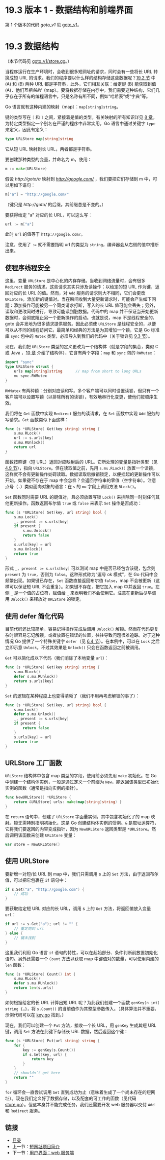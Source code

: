 # 19.3 版本 1 - 数据结构和前端界面

第 1 个版本的代码 *goto_v1* 见 [goto_v1](examples/chapter_19/goto_v1)。

# 19.3 数据结构

（本节代码见 [goto_v1/store.go](examples/chapter_19/goto_v1/store.go)。）

当程序运行在生产环境时，会收到很多短网址的请求，同时会有一些将长 URL 转换成短 URL 的请求。我们的程序要以什么样的结构存储这些数据呢？[19.2 节](19.2.md) 中 (A) 和 (B) 两种 URL 都是字符串，此外，它们相互关联：给定键 (B) 能获取到值 (A)，他们互相*映射*（map）。要将数据存储在内存中，我们需要这种结构，它们几乎存在于所有的编程语言中，只是名称有所不同，例如“哈希表”或“字典”等。

Go 语言就有这种内建的映射（map）：`map[string]string`。

键的类型写在 `[` 和 `]` 之间，紧接着是值的类型。有关映射的所有知识详见 [8 章](08.0.md)。为特定类型指定一个别名在严谨的程序中非常实用。Go 语言中通过关键字 `type` 来定义，因此有定义：
```go
type URLStore map[string]string
```
它从短 URL 映射到长 URL，两者都是字符串。

要创建那种类型的变量，并命名为 m，使用：
```go
m := make(URLStore)
```

假设 *http://goto/a* 映射到 *http://google.com/* ，我们要把它们存储到 m 中，可以用如下语句：
```go
m["a"] = "http://google.com/"
```
（键只是 *http://goto/* 的后缀，其前缀总是不变的。）

要获得给定 "a" 对应的长 URL，可以这么写：
```go
url := m["a"]
```
此时 `url` 的值等于 `http://google.com/`。

注意，使用了 `:=` 就不需要指明 url 的类型为 `string`，编译器会从右侧的值中推断出来。

## 使程序线程安全

这里，变量 `URLStore` 是中心化的内存存储。当收到网络流量时，会有很多 `Redirect` 服务的请求。这些请求其实只涉及读操作：以给定的短 URL 作为键，返回对应的长 URL 的值。然而，对 `Add` 服务的请求则大不相同，它们会更改 `URLStore`，添加新的键值对。当在瞬间收到大量更新请求时，可能会产生如下问题：添加操作可能被另一个同类请求打断，写入的长 URL 值可能会丢失；另外，读取和更改同时进行，导致可能读到脏数据。代码中的 map 并不保证当开始更新数据时，会彻底阻止另一个更新操作的启动。也就是说，map 不是线程安全的，goto 会并发地为很多请求提供服务。因此必须使 `URLStore` 是线程安全的，以便可以从不同的线程访问它。最简单和经典的方法是为其增加一个锁，它是 Go 标准库 `sync` 包中的 `Mutex` 类型，必须导入到我们的代码中（关于锁详见 [9.3 节](09.3.md)）。

现在，我们把 `URLStore` 类型的定义更改为一个结构体（就是字段的集合，类似 C 或 Java ，[10 章](10.0.md) 介绍了结构体），它含有两个字段：`map` 和 `sync` 包的 `RWMutex`：
```go
import "sync"
type URLStore struct {
	urls map[string]string		// map from short to long URLs
	mu sync.RWMutex
}
```

`RWMutex` 有两种锁：分别对应读和写。多个客户端可以同时设置读锁，但只有一个客户端可以设置写锁（以排除所有的读锁），有效地串行化变更，使他们按顺序生效。

我们将在 `Get` 函数中实现 `Redirect` 服务的读请求，在 `Set` 函数中实现 `Add` 服务的写请求。`Get` 函数类似下面这样：
```go
func (s *URLStore) Get(key string) string {
	s.mu.RLock()
	url := s.urls[key]
	s.mu.RUnlock()
	return url
}
```

函数按照键（短 URL）返回对应映射后的 URL。它所处理的变量是指针类型（见 [4.9 节](04.9.md)），指向 `URLStore`。但在读取值之前，先用 `s.mu.RLock()` 放置一个读锁，这样就不会有更新操作妨碍读取。数据读取后撤销锁定，以便挂起的更新操作可以开始。如果键不存在于 map 中会怎样？会返回字符串的零值（空字符串）。注意点号（`.`）类似面向对象的语言：在 `s` 的 `mu` 字段上调用方法 `RLock()`。

`Set` 函数同时需要 URL 的键值对，且必须放置写锁 `Lock()` 来排除同一时刻任何其他更新操作。函数返回布尔值 `true` 或 `false` 来表示 `Set` 操作是否成功：
```go
func (s *URLStore) Set(key, url string) bool {
	s.mu.Lock()
	_, present := s.urls[key]
	if present {
		s.mu.Unlock()
		return false
	}
	s.urls[key] = url
	s.mu.Unlock()
	return true
}
```

形式 `_, present := s.urls[key]` 可以测试 map 中是否已经包含该键，包含则 `present` 为 `true`，否则为 `false`。这种形式称为“逗号 ok 模式”，在 Go 代码中会频繁出现。如果键已存在，`Set` 函数直接返回布尔值 `false`，map 不会被更新（这样可以保证短 URL 不会重复）。如果键不存在，把它加入 map 中并返回 `true`。左侧 `_` 是一个值的占位符，赋值给 `_` 来表明我们不会使用它。注意在更新后尽早调用 `Unlock()` 来释放对 `URLStore` 的锁定。

## 使用 defer 简化代码

目前代码还比较简单，容易记得操作完成后调用 `Unlock()` 解锁。然而在代码更复杂时很容易忘记解锁，或者放置在错误的位置，往往导致问题很难追踪。对于这种情况 Go 提供了一个特殊关键字 `defer`（见 [6.4 节](06.4.md)）。在本例中，可以在 `Lock` 之后立即示意 `Unlock`，不过其效果是 `Unlock()` 只会在函数返回之前被调用。

`Get` 可以简化成以下代码（我们消除了本地变量 `url`）：
```go
func (s *URLStore) Get(key string) string {
	s.mu.RLock()
	defer s.mu.RUnlock()
	return s.urls[key]
}
```

`Set` 的逻辑在某种程度上也变得清晰了（我们不用再考虑解锁的事了）：
```go
func (s *URLStore) Set(key, url string) bool {
	s.mu.Lock()
	defer s.mu.Unlock()
	_, present := s.urls[key]
	if present {
		return false
	}
	s.urls[key] = url
	return true
}
```

## URLStore 工厂函数

`URLStore` 结构体中包含 map 类型的字段，使用前必须先用 `make` 初始化。在 Go 中创建一个结构体实例，一般是通过定义一个前缀为 `New`，能返回该类型已初始化实例的函数（通常是指向实例的指针）。
```go
func NewURLStore() *URLStore {
	return &URLStore{ urls: make(map[string]string) }
}
```

在 `return` 语句中，创建了 `URLStore` 字面量实例，其中包含初始化了的 map 映射。锁无需特别指明初始化，这是 Go 创建结构体实例的惯例。`&` 是取址运算符，它将我们要返回的内容变成指针，因为 `NewURLStore` 返回类型是 `*URLStore`。然后调用该函数来创建 `URLStore` 变量：
```go
var store = NewURLStore()
```

## 使用 URLStore

要新增一对短/长 URL 到 map 中，我们只需调用 s 上的 `Set` 方法，由于返回布尔值，可以把它包裹在 `if` 语句中：
```go
if s.Set("a", "http://google.com") {
	// 成功
}
```

要获取给定短 URL 对应的长 URL，调用 s 上的 `Get` 方法，将返回值放入变量 `url`：
```go
if url := s.Get("a"); url != "" {
	// 重定向到 url
} else {
	// 键未找到
}
```

这里我们利用 Go 语言 `if` 语句的特性，可以在起始部分、条件判断前放置初始化语句。另外还需要一个 `Count` 方法以获取 map 中键值对的数量，可以使用内建的 `len` 函数：
```go
func (s *URLStore) Count() int {
	s.mu.RLock()
	defer s.mu.RUnlock()
	return len(s.urls)
}
```

如何根据给定的长 URL 计算出短 URL 呢？为此我们创建一个函数 `genKey(n int) string {…}`，将 `s.Count()` 的当前值作为其整型参数传入。（具体算法并不重要，示例代码可以在 [key.go](examples/chapter_19/goto_v1/key.go) 找到。）

现在，我们可以创建一个 `Put` 方法，接收一个长 URL，用 `genKey` 生成其短 URL 键，调用 `Set` 方法在此键下存储长 URL 数据，然后返回这个键：
```go
func (s *URLStore) Put(url string) string {
	for {
		key := genKey(s.Count())
		if s.Set(key, url) {
			return key
		}
	}
	// shouldn’t get here
	return ""
}
```

`for` 循环会一直尝试调用 `Set` 直到成功为止（意味着生成了一个尚未存在的短网址）。现在我们定义好了数据存储，以及配套的可工作的函数（见代码 [store.go](examples/chapter_19/goto_v1/store.go)）。但这本身并不能完成任务，我们还需要开发 web 服务器以交付 `Add` 和 `Redirect` 服务。

## 链接

- [目录](go入门教程-目录.md)
- 上一节：[短网址项目简介](19.2.md)
- 下一节：[用户界面：web 服务端](19.4.md)
